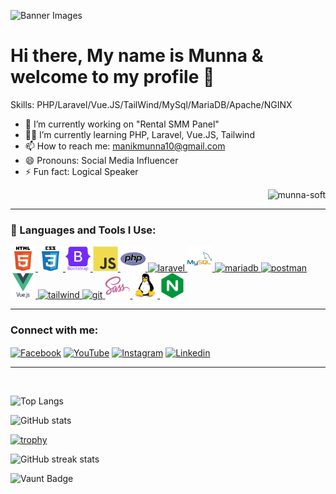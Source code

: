 ![Banner Images ](https://cdn.vectorstock.com/i/500p/14/95/banner-software-ui-and-development-for-different-vector-37731495.jpg)
# Hi there, My name is Munna & welcome to my profile 👋

Skills: PHP/Laravel/Vue.JS/TailWind/MySql/MariaDB/Apache/NGINX

- 🔭 I’m currently working on "Rental SMM Panel" 
- 👨‍💻 I’m currently learning PHP, Laravel, Vue.JS, Tailwind 
- 📫 How to reach me: manikmunna10@gmail.com 
- 😄 Pronouns: Social Media Influencer 
- ⚡ Fun fact: Logical Speaker 

<p align="right"> <img src="https://komarev.com/ghpvc/?username=munna-soft&label=Profile%20views&color=0e75b6&style=flat" alt="munna-soft" /> </p>

<hr>

<h3 align="left">🚀 Languages and Tools I Use:</h3>
<p align="left"> 
<a href="https://www.w3schools.com/html" target="_blank" rel="noreferrer"> <img src="https://raw.githubusercontent.com/devicons/devicon/master/icons/html5/html5-original-wordmark.svg" alt="html5" width="40" height="40"/> </a> 
<a href="https://www.w3schools.com/css" target="_blank" rel="noreferrer"> <img src="https://raw.githubusercontent.com/devicons/devicon/master/icons/css3/css3-original-wordmark.svg" alt="css3" width="40" height="40"/> </a> 
<a href="https://getbootstrap.com" target="_blank" rel="noreferrer"> <img src="https://raw.githubusercontent.com/devicons/devicon/master/icons/bootstrap/bootstrap-plain-wordmark.svg" alt="bootstrap" width="40" height="40"/> </a> 
<a href="https://www.javascript.com" target="_blank" rel="noreferrer"> <img src="https://raw.githubusercontent.com/devicons/devicon/master/icons/javascript/javascript-original.svg" alt="javascript" width="40" height="40"/> </a> 
<a href="https://www.php.net" target="_blank" rel="noreferrer"> <img src="https://raw.githubusercontent.com/devicons/devicon/master/icons/php/php-original.svg" alt="php" width="40" height="40"/> </a> 
<a href="https://laravel.com" target="_blank" rel="noreferrer"> <img src="https://www.vectorlogo.zone/logos/laravel/laravel-icon.svg" alt="laravel" width="40" height="40"/> </a> 
<a href="https://www.mysql.com" target="_blank" rel="noreferrer"> <img src="https://raw.githubusercontent.com/devicons/devicon/master/icons/mysql/mysql-original-wordmark.svg" alt="mysql" width="40" height="40"/> </a> 
<a href="https://mariadb.org" target="_blank" rel="noreferrer"> <img src="https://www.vectorlogo.zone/logos/mariadb/mariadb-icon.svg" alt="mariadb" width="40" height="40"/> </a> 
<a href="https://postman.com" target="_blank" rel="noreferrer"> <img src="https://www.vectorlogo.zone/logos/getpostman/getpostman-icon.svg" alt="postman" width="40" height="40"/> </a> 
<a href="https://vuejs.org" target="_blank" rel="noreferrer"> <img src="https://raw.githubusercontent.com/devicons/devicon/master/icons/vuejs/vuejs-original-wordmark.svg" alt="vuejs" width="40" height="40"/> </a>
<a href="https://tailwindcss.com" target="_blank" rel="noreferrer"> <img src="https://www.vectorlogo.zone/logos/tailwindcss/tailwindcss-icon.svg" alt="tailwind" width="40" height="40"/> </a> 
<a href="https://git-scm.com" target="_blank" rel="noreferrer"> <img src="https://www.vectorlogo.zone/logos/git-scm/git-scm-icon.svg" alt="git" width="40" height="40"/> </a> 
<a href="https://sass-lang.com" target="_blank" rel="noreferrer"> <img src="https://raw.githubusercontent.com/devicons/devicon/master/icons/sass/sass-original.svg" alt="sass" width="40" height="40"/> 
<a href="https://www.linux.org" target="_blank" rel="noreferrer"> <img src="https://raw.githubusercontent.com/devicons/devicon/master/icons/linux/linux-original.svg" alt="linux" width="40" height="40"/> </a> 
<a href="https://www.nginx.com" target="_blank" rel="noreferrer"> <img src="https://raw.githubusercontent.com/devicons/devicon/master/icons/nginx/nginx-original.svg" alt="nginx" width="40" height="40"/> </a> </p>

<hr>

<!-- <a href='https://archiveprogram.github.com/'><img src='https://raw.githubusercontent.com/acervenky/animated-github-badges/master/assets/acbadge.gif' width='40' height='40'></a> 
<a href='https://docs.github.com/en/developers'><img src='https://raw.githubusercontent.com/acervenky/animated-github-badges/master/assets/devbadge.gif' width='40' height='40'></a> 
<a href='https://github.com/pricing'><img src='https://raw.githubusercontent.com/acervenky/animated-github-badges/master/assets/pro.gif' width='40' height='40'></a> 
<a href='https://stars.github.com/'><img src='https://raw.githubusercontent.com/acervenky/animated-github-badges/master/assets/starbadge.gif' width='35' height='35'></a> 
<a href='https://docs.github.com/en/github/supporting-the-open-source-community-with-github-sponsors'><img src='https://raw.githubusercontent.com/acervenky/animated-github-badges/master/assets/sponsorbadge.gif' width='35' height='35'></a>

<hr> -->

<h3 align="left">Connect with me:</h3>
<p align="left">
<a href="https://facebook.com/The.Munna" target="_blank"> <img align="center" src="https://raw.githubusercontent.com/rahuldkjain/github-profile-readme-generator/master/src/images/icons/Social/facebook.svg" alt="Facebook" height="30" width="40" /></a>
<a href="https://www.youtube.com/@The.Munna2" target="_blank"> <img align="center" src="https://raw.githubusercontent.com/rahuldkjain/github-profile-readme-generator/master/src/images/icons/Social/youtube.svg" alt="YouTube" height="30" width="40" /></a>
<a href="https://instagram.com/the_munna" target="_blank"> <img align="center" src="https://raw.githubusercontent.com/rahuldkjain/github-profile-readme-generator/master/src/images/icons/Social/instagram.svg" alt="Instagram" height="30" width="40" /></a>
<a href="https://www.linkedin.com/in/the-munna" target="_blank"> <img align="center" src="https://raw.githubusercontent.com/rahuldkjain/github-profile-readme-generator/master/src/images/icons/Social/linked-in-alt.svg" alt="Linkedin" height="30" width="40" /></a>
</p>

<hr> 

![Top Langs](https://github-readme-stats.vercel.app/api/top-langs/?username=Munna-Soft&langs_count=10)

![GitHub stats](https://github-readme-stats.vercel.app/api?username=Munna-Soft&show_icons=true&count_private=true)  

[![trophy](https://github-profile-trophy.vercel.app/?username=Munna-Soft)](https://github.com/ryo-ma/github-profile-trophy) 

![GitHub streak stats](https://streak-stats.demolab.com/?user=Munna-Soft) 

![Vaunt Badge](https://api.vaunt.dev/v1/github/entities/Munna-Soft/contributions?format=svg&private=true) 


<!-- CopyRight By Munna -->
